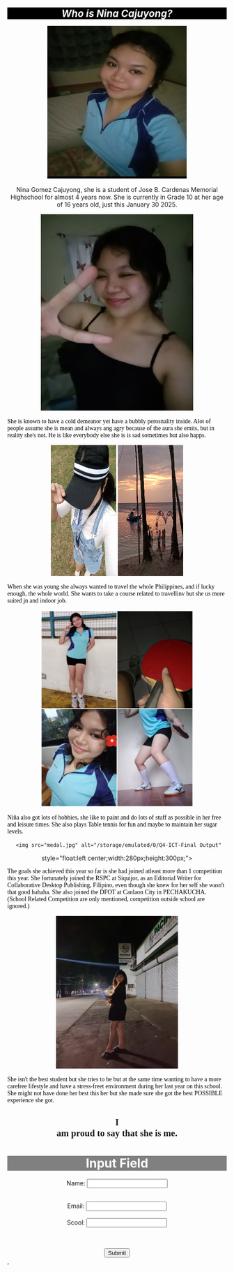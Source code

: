 <html>
<html lang="en">
  <meta name="viewport" content="width=device-width, initial-scale=1.0">
<head>
  <style>

p {
  border: 2px white;
  padding: 30px;
  margin: 30px;
}

  body {
  background-image: url('IMG_20250321_134123.jpg');
  background-repeat: no-repeat;
  background-image: fixed;
  
  background-size: 100% 100%;
}

.city {
  background-color: beige;
  color: black;
  border: 5px solid black;
  margin: 38px;
  padding: 0.5px;
}

.note {
  font-size: 300%;
  color: red;
}


</style>
<title>Learn More Of Her</title>
  <link rel="icon" type="image/x-icon" href="logo.jpg">
</head>
<body>
  <center>
<h1 style="background-color:black;color:white;font-size: 160%">
 <i><span class="note">Who </span>is Nina Cajuyong?</i></h1>
   
   <img src="one.jpg" alt="./1.jpg"
  style="float:center;width:320px;height:350px;"> 
  <div class="city">
   
<p style="color:black;font-family:fantasy; font-size:100%;text-align:left;">
  
 Nina Gomez Cajuyong, she is a student of Jose B. Cardenas Memorial Highschool for almost 4 years now. She is currently in Grade 10 at her age of 16 years old, just this January 30 2025.</p> </div>
 <img src="Peace.jpg" alt="/storage/emulated/0/Q4-ICT-Final Output"
  style="float:center;width:350px;height: 450px;"> 


<div class="city"><p style="color:black;font-family:fantasy; font-size:100%;text-align:left;"> She is known to have a cold demeanor yet have a bubbly perosnality inside. Alot of people assume she is mean and always ang agry because of the aura she emits, but in reality she's not. He is like everybody else she is is sad sometimes but also happs. </p> </div>

  <img src="kalo.jpg" alt="/storage/emulated/0/Q4-ICT-Final Output"
  style="float:right center;width:150px;height:300px;"> 
   <img src="beachsun.jpg" alt="/storage/emulated/0/Q4-ICT-Final Output"
  style="float:left center;width:150px;height:300px;">

  
  
<div class="city"><p style="color:black;font-family:fantasy; font-size:100%;text-align:left;">When she was young she always wanted to travel the whole Philippines, and if lucky enough, the whole world. She wants to take a course related to travellinv but she us more suited jn and indoor job. </p> </div>
<img src="dula.jpg" alt="/storage/emulated/0/Q4-ICT-Final Output"
  style="float:center;width:350px;height: 450px;"> 

<div class="city"><p style="color:black;font-family:fantasy; font-size:100%;text-align:left;"> Niña also got lots of hobbies, she like to paint and do lots of stuff as possible in her free and leisure times. She also plays Table tennis for fun and maybe to maintain her sugar levels. </p> </div>
   
     <img src="medal.jpg" alt="/storage/emulated/0/Q4-ICT-Final Output"
  style="float:left center;width:280px;height:300px;">
<div class="city">
<p style="color:black;font-family:fantasy; font-size:100%;text-align:left;"> The goals she achieved this year so far is she had joined atleast more than 1 competition this year. She fortunately joined the RSPC at Siquijor, as an Editorial Writer for Collaborative Desktop Publishing, Filipino, even though she knew for her self she wasn't that good hahaha. She also joined the DFOT at Canlaon City in PECHAKUCHA. (School Related Competition are only mentioned, competition outside school are ignored.)</p> </div>
  <img src="last.jpg" alt="/storage/emulated/0/Q4-ICT-Final Output"
  style="float:center;width:280px;height : 350px;"> 
<div class="city">
<p style="color:black;font-family:fantasy; font-size:100%;text-align:left;"> She isn't the best student but she tries to be but at the same time wanting to have a more carefree lifestyle and
have a stress-freet environment during her last year on this school. She might not have done her best this her but she made sure she got the best POSSIBLE experience she got. </p> </div>
<h2 style="font-family:serif;"> <span class="note">I</span><br>
am proud to say that she is<span class="note"> me.</span> </h2>
  <h1 style="background-color:gray;color: white;">Input Field</h1>
  <form action="submit-form.php" method="post">
 <label for="name">Name:</label>
  <input type="text" id="name" name="name" required><br><br>

 <label for="email">Email:</label>
 <input type="email" id="email" name="email" required><br><br>
  <label for="School">Scool:</label>
 <input type="text" id="School" name="School" required><br><br>
 <br>
 

<input type="submit" value="Submit">
</form>

</center>
</body>,
</html>
